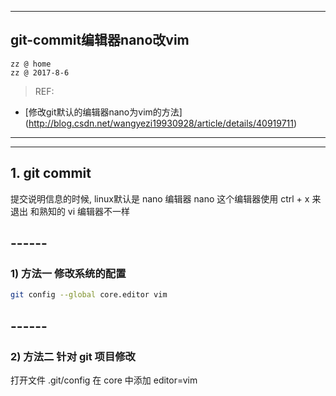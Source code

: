 

------

## git-commit编辑器nano改vim

```
zz @ home
zz @ 2017-8-6
```

> REF:

- [修改git默认的编辑器nano为vim的方法]
  (http://blog.csdn.net/wangyezi19930928/article/details/40919711)

------

------

## 1. git commit

提交说明信息的时候, linux默认是 nano 编辑器
nano 这个编辑器使用 ctrl + x 来退出
和熟知的 vi 编辑器不一样

## ------

### 1) 方法一 修改系统的配置

```sh
git config --global core.editor vim
```

## ------

### 2) 方法二 针对 git 项目修改

打开文件 .git/config
在 core 中添加
editor=vim